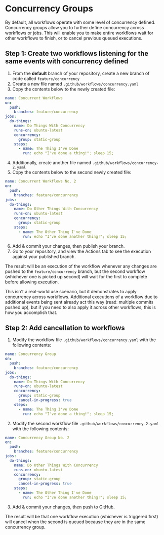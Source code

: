 # Concurrency Groups

By default, all workflows operate with some level of concurrency defined. Concurrency groups allow you to further define concurrency across workflows or jobs. This will enable you to make entire workflows wait for other workflows to finish, or to cancel previous queued executions.

## Step 1: Create two workflows listening for the same events with concurrency defined

1. From the **default** branch of your repository, create a new branch of code called `feature/concurrency`
2. Create a new file named `.github/workflows/concurrency.yaml`
3. Copy the contents below to the newly created file:

```yaml
name: Concurrent Workflows
on:
  push:
    branches: feature/concurrency
jobs:
  do-things:
    name: Do Things With Concurrency
    runs-on: ubuntu-latest
    concurrency: 
      group: static-group
    steps:
      - name: The Thing I've Done
        run: echo "I've done a thing!"; sleep 15;
```

4. Additionally, create another file named `.github/workflows/concurrency-2.yaml`
5. Copy the contents below to the second newly created file:

```yaml
name: Concurrent Workflows No. 2
on:
  push:
    branches: feature/concurrency
jobs:
  do-things:
    name: Do Other Things With Concurrency
    runs-on: ubuntu-latest
    concurrency: 
      group: static-group
    steps:
      - name: The Other Thing I've Done
        run: echo "I've done another thing!"; sleep 15;
```

6. Add & commit your changes, then publish your branch.
7. Go to your repository, and view the Actions tab to see the execution against your published branch.

The result will be an execution of the workflow whenever any changes are pushed to the `feature/concurrency` branch, but the second workflow (whichever one is picked up second) will wait for the first to complete before allowing execution.

This isn't a real-world use scenario, but it demonstrates to apply concurrency across workflows. Additional executions of a workflow due to additional events being sent already act this way (read: multiple commits pushed up), but if you need to also apply it across other workflows, this is how you accomplish that.

## Step 2: Add cancellation to workflows

1. Modify the workflow file `.github/workflows/concurrency.yaml` with the following contents:

```yaml
name: Concurrency Group
on:
  push:
    branches: feature/concurrency
jobs:
  do-things:
    name: Do Things With Concurrency
    runs-on: ubuntu-latest
    concurrency: 
      group: static-group
      cancel-in-progress: true
    steps:
      - name: The Thing I've Done
        run: echo "I've done a thing!"; sleep 15;
```

2. Modify the second workflow file `.github/workflows/concurrency-2.yaml` with the following contents:

```yaml
name: Concurrency Group No. 2
on:
  push:
    branches: feature/concurrency
jobs:
  do-things:
    name: Do Other Things With Concurrency
    runs-on: ubuntu-latest
    concurrency: 
      group: static-group
      cancel-in-progress: true
    steps:
      - name: The Other Thing I've Done
        run: echo "I've done another thing!"; sleep 15;
```

3. Add & commit your changes, then push to GitHub.

The result will be that one workflow execution (whichever is triggered first) will cancel when the second is queued because they are in the same concurrency group.
